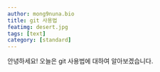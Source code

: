 ```yaml
---
author: mong9nuna.bio
title: git 사용법
featimg: desert.jpg
tags: [text]
category: [standard]
---
```

안녕하세요! 오늘은 git 사용법에 대하여 알아보겠습니다.